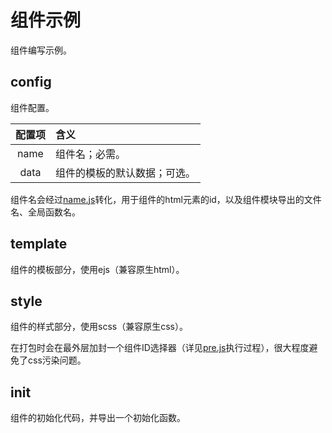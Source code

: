 # 组件示例

组件编写示例。

## config

组件配置。

| 配置项 | 含义 |
| :---: | :--- |
| name | 组件名；必需。 |
| data | 组件的模板的默认数据；可选。|

组件名会经过[name.js](../name.js)转化，用于组件的html元素的id，以及组件模块导出的文件名、全局函数名。

## template

组件的模板部分，使用ejs（兼容原生html）。

## style

组件的样式部分，使用scss（兼容原生css）。

在打包时会在最外层加封一个组件ID选择器（详见[pre.js](../pre.js)执行过程），很大程度避免了css污染问题。

## init

组件的初始化代码，并导出一个初始化函数。
